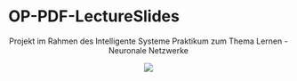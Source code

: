 # OP-PDF-LectureSlides
<div align="center">

Projekt im Rahmen des Intelligente Systeme Praktikum zum Thema Lernen - Neuronale Netzwerke

![](https://raw.githubusercontent.com/BAAMMM1/OP-PDF-LectureSlides/master/teaser.jpg?token=AEASYWST5KFO634DD4ORCG3AGAE7Y)

</div>
